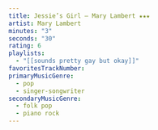 ```yaml
---
title: Jessie’s Girl — Mary Lambert ★★★
artist: Mary Lambert
minutes: "3"
seconds: "30"
rating: 6
playlists:
  - "[[sounds pretty gay but okay]]"
favoritesTrackNumber:
primaryMusicGenre:
  - pop
  - singer-songwriter
secondaryMusicGenre:
  - folk pop
  - piano rock
---
```

